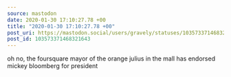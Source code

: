 ```yaml
---
source: mastodon
date: 2020-01-30 17:10:27.78 +00
title: "2020-01-30 17:10:27.78 +00"
post_uri: https://mastodon.social/users/gravely/statuses/103573371468321643
post_id: 103573371468321643
---
```

oh no, the foursquare mayor of the orange julius in the mall has endorsed mickey bloomberg for president


